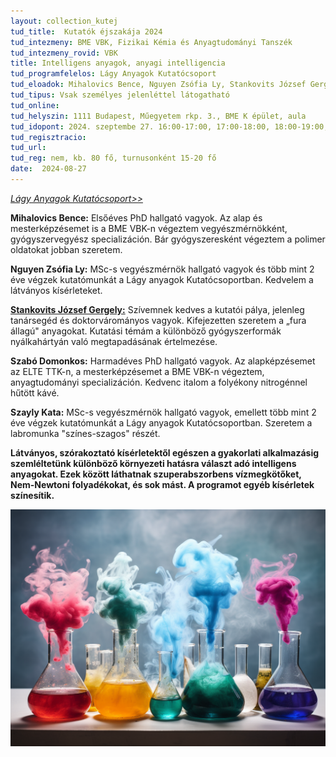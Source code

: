```yaml
---
layout: collection_kutej
tud_title:  Kutatók éjszakája 2024
tud_intezmeny: BME VBK, Fizikai Kémia és Anyagtudományi Tanszék
tud_intezmeny_rovid: VBK
title: Intelligens anyagok, anyagi intelligencia
tud_programfelelos: Lágy Anyagok Kutatócsoport
tud_eloadok: Mihalovics Bence, Nguyen Zsófia Ly, Stankovits József Gergely, Szabó Domonkos, Szayly Kata
tud_tipus: Vsak személyes jelenléttel látogatható
tud_online: 
tud_helyszin: 1111 Budapest, Műegyetem rkp. 3., BME K épület, aula
tud_idopont: 2024. szeptembe 27. 16:00-17:00, 17:00-18:00, 18:00-19:00, 19:00-20:00
tud_regisztracio: 
tud_url: 
tud_reg: nem, kb. 80 fő, turnusonként 15-20 fő
date:  2024-08-27
---
```


[*Lágy Anyagok Kutatócsoport>>*](https://softmatters.bme.hu/)

**Mihalovics Bence:** Elsőéves PhD hallgató vagyok. Az alap és mesterképzésemet is a BME VBK-n végeztem vegyészmérnökként, gyógyszervegyész specializáción. Bár gyógyszeresként végeztem a polimer oldatokat jobban szeretem.

**Nguyen Zsófia Ly:** MSc-s vegyészmérnök hallgató vagyok és több mint 2 éve végzek kutatómunkát a Lágy anyagok Kutatócsoportban. Kedvelem a látványos kísérleteket.

**[Stankovits József Gergely:](https://softmatters.bme.hu/munkatarsak/gstankovits)** Szívemnek kedves a kutatói pálya, jelenleg  tanársegéd és doktorvárományos vagyok. 
Kifejezetten szeretem a „fura állagú" anyagokat. Kutatási témám a különböző gyógyszerformák nyálkahártyán való megtapadásának értelmezése. 

**Szabó Domonkos:** Harmadéves PhD hallgató vagyok. Az alapképzésemet az ELTE TTK-n, a mesterképzésemet a BME VBK-n végeztem, anyagtudományi specializáción. Kedvenc italom a folyékony nitrogénnel hűtött kávé.

**Szayly Kata:** MSc-s vegyészmérnök hallgató vagyok, emellett több mint 2 éve végzek kutatómunkát a Lágy anyagok Kutatócsoportban. Szeretem a labromunka "színes-szagos" részét.



**Látványos, szórakoztató kísérletektől egészen a gyakorlati alkalmazásig szemléltetünk különböző környezeti hatásra választ adó intelligens anyagokat. Ezek között láthatnak szuperabszorbens vízmegkötőket, Nem-Newtoni folyadékokat, és sok mást. A programot egyéb kísérletek színesítik.**



![Intelligens anyagok, anyagi intelligencia](../2024/images/intelligens-anyagok-anyagi-intelligencia.png)
